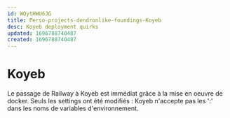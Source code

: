 ```yaml
---
id: WQytHWU6JG
title: Perso-projects-dendronlike-foundings-Koyeb
desc: Koyeb deployment quirks
updated: 1696788740487
created: 1696788740487
---
```

# Koyeb

Le passage de Railway à Koyeb est immédiat grâce à la mise en oeuvre de docker.
Seuls les settings ont été modifiés : Koyeb n'accepte pas les ':' dans les noms de variables d'environnement.
